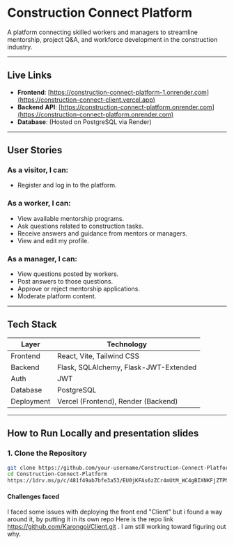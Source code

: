 #  Construction Connect Platform

A platform connecting skilled workers and managers to streamline mentorship, project Q&A, and workforce development in the construction industry.

---

##  Live Links

- **Frontend**: [https://construction-connect-platform-1.onrender.com](https://construction-connect-client.vercel.app)  
- **Backend API**: [https://construction-connect-platform.onrender.com](https://construction-connect-platform.onrender.com)  
- **Database**: (Hosted on PostgreSQL via Render)

---

##  User Stories

### As a **visitor**, I can:
- Register and log in to the platform.

### As a **worker**, I can:
- View available mentorship programs.
- Ask questions related to construction tasks.
- Receive answers and guidance from mentors or managers.
- View and edit my profile.

### As a **manager**, I can:
- View questions posted by workers.
- Post answers to those questions.
- Approve or reject mentorship applications.
- Moderate platform content.

---

##  Tech Stack

| Layer     | Technology |
|-----------|------------|
| Frontend  | React, Vite, Tailwind CSS |
| Backend   | Flask, SQLAlchemy, Flask-JWT-Extended |
| Auth      | JWT |
| Database  | PostgreSQL |
| Deployment | Vercel (Frontend), Render (Backend) |

---

##  How to Run Locally and presentation slides


### 1. Clone the Repository

```bash
git clone https://github.com/your-username/Construction-Connect-Platform.git
cd Construction-Connect-Platform
https://1drv.ms/p/c/481f49ab7bfe3a53/EU0jKFAs6zZCr4mUtM_WC4gBIXNKFjZTPNbC_lwRl7Ku0w?e=iGnxzE

```
#### Challenges faced
I faced some issues with deploying the front end "Client" but i found a way around it, by putting it in its own repo
Here is the repo link https://github.com/Karongoi/Client.git . I am still working toward figuring out why.


